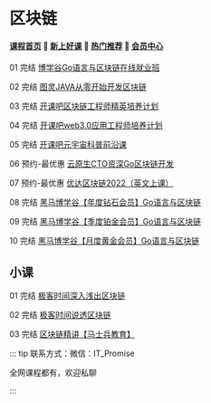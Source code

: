 # 区块链

#### [**课程首页**](../../README.md) 💖 [**新上好课**](./xshk.md) 💖 [**热门推荐**](./rmtj.md) 💖 [**会员中心**](./vip.md)

01 完结 [博学谷Go语言与区块链在线就业班](https://www.boxuegu.com/class/detail-1125.html)

02 完结 [图灵JAVA从零开始开发区块链](https://vip.tulingxueyuan.cn/detail/p_602e542ee4b0f176aed258eb/6)

03 完结 [开课吧区块链工程师精英培养计划](https://wx.kaikeba.com/vipcourse/tye3hvurya/6o38qeuxe9)

04 完结 [开课吧web3.0应用工程师培养计划](https://wx.kaikeba.com/vipcourse/tye3hvurya/6o38qeuxe9)

05 完结 [开课吧元宇宙科普前沿课](http://leaaiv.cn/project-1/doc-82/)

06 预约-最优惠 [云原生CTO资深Go区块链开发](https://appc3qeyofl7606.h5.xiaoeknow.com/v1/goods/goods_detail/p_61e93827e4b054255d986649?type=3)

07 预约-最优惠 [优达区块链2022（英文上课）](https://www.udacity.com/course/blockchain-developer-nanodegree--nd1309)

08 完结 [黑马博学谷【年度钻石会员】Go语言与区块链](https://www.boxuegu.com/class/outline-1275.html)

09 完结 [黑马博学谷【季度铂金会员】Go语言与区块链](https://www.boxuegu.com/class/outline-1274.html)

10 完结 [黑马博学谷【月度黄金会员】Go语言与区块链](https://www.boxuegu.com/class/outline-1273.html)

## 小课

01 完结 [极客时间深入浅出区块链](https://time.geekbang.org/column/intro/100005701)

02 完结 [极客时间说透区块链](https://time.geekbang.org/column/intro/100084201)

03 完结 [区块链精讲【马士兵教育】](https://ke.qq.com/course/34498471)



::: tip
联系方式：微信：IT_Promise

全网课程都有，欢迎私聊

 

:::